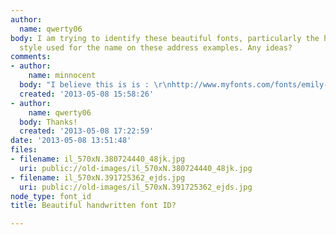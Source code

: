 ```yaml
---
author:
  name: qwerty06
body: I am trying to identify these beautiful fonts, particularly the handwritten
  style used for the name on these address examples. Any ideas?
comments:
- author:
    name: minnocent
  body: "I believe this is is : \r\nhttp://www.myfonts.com/fonts/emily-lime/bombshell-pro/"
  created: '2013-05-08 15:58:26'
- author:
    name: qwerty06
  body: Thanks!
  created: '2013-05-08 17:22:59'
date: '2013-05-08 13:51:48'
files:
- filename: il_570xN.380724440_48jk.jpg
  uri: public://old-images/il_570xN.380724440_48jk.jpg
- filename: il_570xN.391725362_ejds.jpg
  uri: public://old-images/il_570xN.391725362_ejds.jpg
node_type: font_id
title: Beautiful handwritten font ID?

---
```

